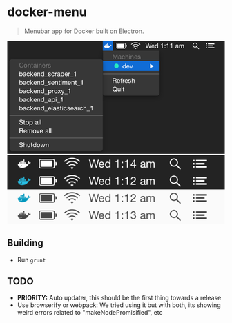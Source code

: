 # docker-menu

> Menubar app for Docker built on Electron.

<img src="screenshot1.png" />

<img src="screenshot2.png" />

## Building

* Run `grunt`

## TODO

* **PRIORITY:** Auto updater, this should be the first thing towards a release
* Use browserify or webpack: We tried using it but with both, its showing weird
  errors related to "makeNodePromisified", etc
